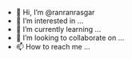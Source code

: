- 👋 Hi, I’m @ranranrasgar
- 👀 I’m interested in ...
- 🌱 I’m currently learning ...
- 💞️ I’m looking to collaborate on ...
- 📫 How to reach me ...

<!---
ranranrasgar/ranranrasgar is a ✨ special ✨ repository because its `README.md` (this file) appears on your GitHub profile.
You can click the Preview link to take a look at your changes.
--->
